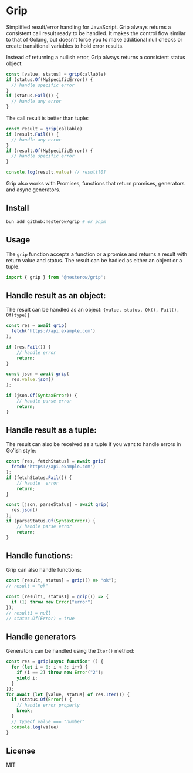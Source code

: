 # Grip

Simplified result/error handling for JavaScript.
Grip always returns a consistent call result ready to be handled.
It makes the control flow similar to that of Golang, but doesn't force you to make additional null checks or create transitional variables to hold error results.

Instead of returning a nullish error, Grip always returns a consistent status object:

```javascript
const [value, status] = grip(callable)
if (status.Of(MySpecificError)) {
  // handle specific error
}
if (status.Fail()) {
  // handle any error
}
```

The call result is better than tuple:

```javascript
const result = grip(callable)
if (result.Fail()) {
  // handle any error
}
if (result.Of(MySpecificError)) {
  // handle specific error
}

console.log(result.value) // result[0]
```

Grip also works with Promises, functions that return promises, generators and async generators.

## Install

```bash
bun add github:nesterow/grip # or pnpm
```

## Usage

The `grip` function accepts a function or a promise and returns a result with return value and status.
The result can be hadled as either an object or a tuple.

```javascript
import { grip } from '@nesterow/grip';
```

## Handle result as an object:

The result can be handled as an object: `{value, status, Ok(), Fail(), Of(type)}`

```javascript
const res = await grip(
  fetch('https://api.example.com')
);

if (res.Fail()) {
    // handle error
    return;
}

const json = await grip(
  res.value.json()
);

if (json.Of(SyntaxError)) {
    // handle parse error
    return;
}

```

## Handle result as a tuple:

The result can also be received as a tuple if you want to handle errors in Go'ish style:

```javascript
const [res, fetchStatus] = await grip(
  fetch('https://api.example.com')
);
if (fetchStatus.Fail()) {
    // handle  error
    return;
}

const [json, parseStatus] = await grip(
  res.json()
);
if (parseStatus.Of(SyntaxError)) {
    // handle parse error
    return;
}
```

## Handle functions:

Grip can also handle functions:

```javascript
const [result, status] = grip(() => "ok");
// result = "ok"

const [result1, status1] = grip(() => {
  if (1) throw new Error("error")
});
// result1 = null
// status.Of(Error) = true
```

## Handle generators

Generators can be handled using the `Iter()` method:

```javascript
const res = grip(async function* () {
  for (let i = 0; i < 3; i++) {
    if (i == 2) throw new Error("2");
    yield i;
  }
});
for await (let [value, status] of res.Iter()) {
  if (status.Of(Error)) {
    // handle error properly
    break;
  }
  // typeof value === "number"
  console.log(value)
}
```

## License
MIT
